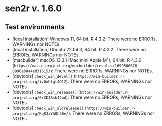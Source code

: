 # sen2r v. 1.6.0


## Test environments
* [local installation] Windows 11, 64 bit, R 4.3.2: 
  There were no ERRORs, WARNINGs nor NOTEs.
* [local installation] Ubuntu 22.04.3, 64 bit, R 4.3.2: 
  There were no ERRORs, WARNINGs nor NOTEs.
* [macbuilder] macOS 13.3.1 (Mac mini Apple M1), 64 bit, R 4.3.0
  (`https://mac.r-project.org/macbuilder/results/1699566676-0896ab0a4ed31615/`):
  There were no ERRORs, WARNINGs nor NOTEs.
* [devtools] `check_win_devel()`
  (`https://win-builder.r-project.org/iv0nUfgl4D12`): 
  There were no ERRORs, WARNINGs nor NOTEs.
* [devtools] `check_win_release()`
  (`https://win-builder.r-project.org/6rXK4RskI2wd`): 
  There were no ERRORs, WARNINGs nor NOTEs.
* [devtools] `check_win_oldrelease()`
  (`https://win-builder.r-project.org/KqRJiYhQh60e/`): 
  There were no ERRORs, WARNINGs nor NOTEs.
